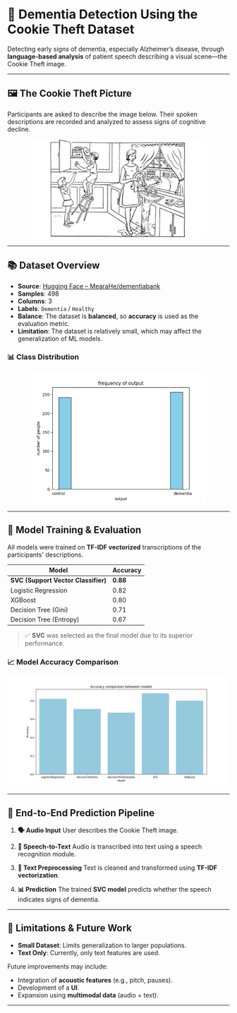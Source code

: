 # 🧠 Dementia Detection Using the Cookie Theft Dataset

Detecting early signs of dementia, especially Alzheimer’s disease, through **language-based analysis** of patient speech describing a visual scene—the Cookie Theft image.

---

## 🖼️ The Cookie Theft Picture

Participants are asked to describe the image below. Their spoken descriptions are recorded and analyzed to assess signs of cognitive decline.

<p align="center">
  <img src="cookie_theft.jpg" alt="Cookie Theft Image" width="400"/>
</p>

---

## 📚 Dataset Overview

* **Source**: [Hugging Face – MearaHe/dementiabank](https://huggingface.co/datasets/MearaHe/dementiabank)
* **Samples**: 498
* **Columns**: 3
* **Labels**: `Dementia` / `Healthy`
* **Balance**: The dataset is **balanced**, so **accuracy** is used as the evaluation metric.
* **Limitation**: The dataset is relatively small, which may affect the generalization of ML models.

### 📊 Class Distribution

<p align="center">
  <img src="class_distribution.png" alt="Class Distribution" width="400"/>
</p>

---

## 🤖 Model Training & Evaluation

All models were trained on **TF-IDF vectorized** transcriptions of the participants' descriptions.

| Model                               | Accuracy |
| ----------------------------------- | -------- |
| **SVC (Support Vector Classifier)** | **0.88** |
| Logistic Regression                 | 0.82     |
| XGBoost                             | 0.80     |
| Decision Tree (Gini)                | 0.71     |
| Decision Tree (Entropy)             | 0.67     |

> ✅ **SVC** was selected as the final model due to its superior performance.

### 📈 Model Accuracy Comparison

<p align="center">
  <img src="model_accuracies.png" alt="Model Accuracy Chart" width="500"/>
</p>

---

## 🔄 End-to-End Prediction Pipeline

1. **🗣️ Audio Input**
   User describes the Cookie Theft image.

2. **📝 Speech-to-Text**
   Audio is transcribed into text using a speech recognition module.

3. **🧼 Text Preprocessing**
   Text is cleaned and transformed using **TF-IDF vectorization**.

4. **📊 Prediction**
   The trained **SVC model** predicts whether the speech indicates signs of dementia.

---

## 🚧 Limitations & Future Work

* **Small Dataset**: Limits generalization to larger populations.
* **Text Only**: Currently, only text features are used.

Future improvements may include:

* Integration of **acoustic features** (e.g., pitch, pauses).
* Development of a **UI**.
* Expansion using **multimodal data** (audio + text).

---
